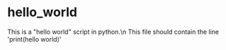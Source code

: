 # hello_world
This is a "hello world" script in python.\n
This file should contain the line 'print(hello world)'
